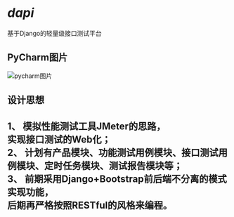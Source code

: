 # ***dapi***     
基于Django的轻量级接口测试平台     


## PyCharm图片    
![pycharm图片](https://github.com/yjlch1016/dapi/blob/master/static/img/pycharm.png)   


## 设计思想    
1、 模拟性能测试工具JMeter的思路，    
实现接口测试的Web化；     
2、 计划有产品模块、功能测试用例模块、接口测试用例模块、定时任务模块、测试报告模块等；   
3、 前期采用Django+Bootstrap前后端不分离的模式实现功能，    
后期再严格按照RESTful的风格来编程。    
---    

